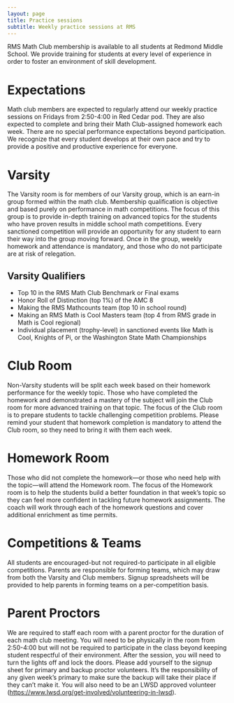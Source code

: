 ```yaml
---
layout: page
title: Practice sessions
subtitle: Weekly practice sessions at RMS
---
```


RMS Math Club membership is available to all students at Redmond Middle School. We provide training for students at
every level of experience in order to foster an environment of skill development.

# Expectations
Math club members are expected to regularly attend our weekly practice sessions on Fridays from 2:50-4:00 in Red Cedar pod.
They are also expected to complete and bring their Math Club-assigned homework each week. There are no special performance
expectations beyond participation. We recognize that every student develops at their own pace and try to provide a
positive and productive experience for everyone.

# Varsity
The Varsity room is for members of our Varsity group, which is an earn-in group formed within the math club.
Membership qualification is objective and based purely on performance in math competitions.
The focus of this group is to provide in-depth training on advanced topics for the students who have proven 
results in middle school math competitions. Every sanctioned competition will provide an opportunity for any 
student to earn their way into the group moving forward. Once in the group, weekly homework and attendance is
mandatory, and those who do not participate are at risk of relegation. 

## Varsity Qualifiers
- Top 10 in the RMS Math Club Benchmark or Final exams
- Honor Roll of Distinction (top 1%) of the AMC 8
- Making the RMS Mathcounts team (top 10 in school round)
- Making an RMS Math is Cool Masters team (top 4 from RMS grade in Math is Cool regional)
- Individual placement (trophy-level) in sanctioned events like Math is Cool, Knights of Pi, or the Washington State Math Championships

# Club Room
Non-Varsity students will be split each week based on their homework performance for the weekly topic.
Those who have completed the homework and demonstrated a mastery of the subject will join the Club room
for more advanced training on that topic. The focus of the Club room is to prepare students to tackle
challenging competition problems. Please remind your student that homework completion is mandatory to
attend the Club room, so they need to bring it with them each week.

# Homework Room
Those who did not complete the homework—or those who need help with the topic—will attend the Homework room.
The focus of the Homework room is to help the students build a better foundation in that week’s topic so they
can feel more confident in tackling future homework assignments. The coach will work through each of the
homework questions and cover additional enrichment as time permits.

# Competitions & Teams
All students are encouraged-but not required-to participate in all eligible competitions.
Parents are responsible for forming teams, which may draw from both the Varsity and Club members.
Signup spreadsheets will be provided to help parents in forming teams on a per-competition basis.

# Parent Proctors
We are required to staff each room with a parent proctor for the duration of each math club meeting.
You will need to be physically in the room from 2:50-4:00 but will not be required to participate in 
the class beyond keeping student respectful of their environment. After the session, you will need to 
turn the lights off and lock the doors. Please add yourself to the signup sheet for primary and backup 
proctor volunteers. It’s the responsibility of any given week’s primary to make sure the backup will 
take their place if they can’t make it. You will also need to be an LWSD approved volunteer
(https://www.lwsd.org/get-involved/volunteering-in-lwsd).
